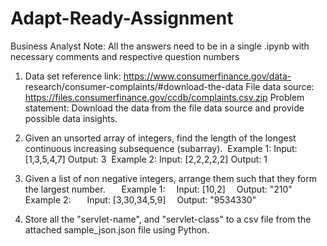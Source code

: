 # Adapt-Ready-Assignment

Business Analyst
Note: All the answers need to be in a single .ipynb with necessary comments
and respective question numbers

1. Data set reference link: https://www.consumerfinance.gov/data-
research/consumer-complaints/#download-the-data
File data source: https://files.consumerfinance.gov/ccdb/complaints.csv.zip
Problem statement:
Download the data from the file data source and provide possible data insights.

2. Given an unsorted array of integers, find the length of the longest continuous
increasing subsequence (subarray). 
Example 1:
Input: [1,3,5,4,7]
Output: 3 
Example 2:
Input: [2,2,2,2,2]
Output: 1

3. Given a list of non negative integers, arrange them such that they form the largest
number.
 
 Example 1:
 Input: [10,2]
 Output: &quot;210&quot;
 Example 2:
 
 Input: [3,30,34,5,9]
 Output: &quot;9534330&quot;

4. Store all the &quot;servlet-name&quot;, and &quot;servlet-class&quot; to a csv file from the attached
sample_json.json file using Python.
